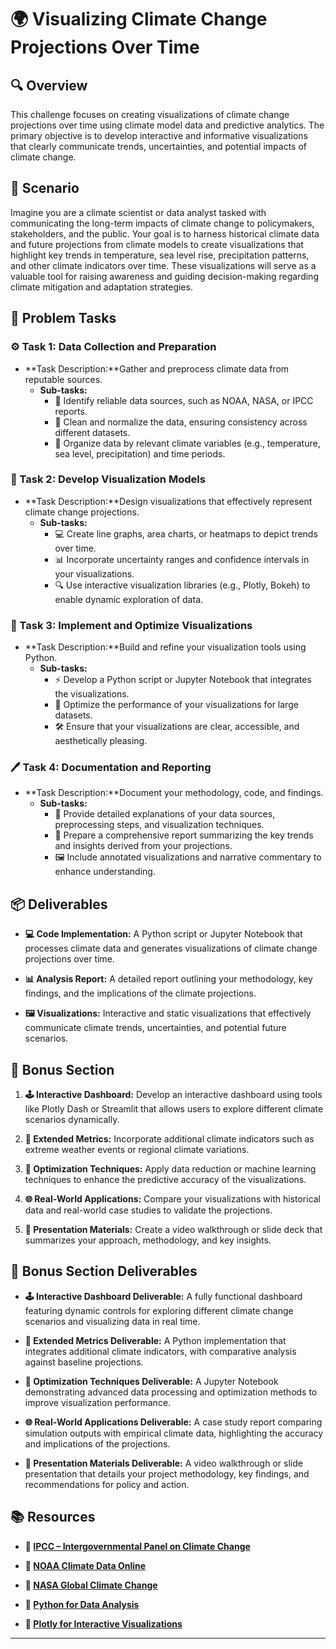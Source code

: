 # 🌍 Visualizing Climate Change Projections Over Time

## 🔍 Overview
This challenge focuses on creating visualizations of climate change projections over time using climate model data and predictive analytics. The primary objective is to develop interactive and informative visualizations that clearly communicate trends, uncertainties, and potential impacts of climate change.

## 🚀 Scenario
Imagine you are a climate scientist or data analyst tasked with communicating the long-term impacts of climate change to policymakers, stakeholders, and the public. Your goal is to harness historical climate data and future projections from climate models to create visualizations that highlight key trends in temperature, sea level rise, precipitation patterns, and other climate indicators over time. These visualizations will serve as a valuable tool for raising awareness and guiding decision-making regarding climate mitigation and adaptation strategies.

## 📝 Problem Tasks

### ⚙️ Task 1: Data Collection and Preparation
- **Task Description:**Gather and preprocess climate data from reputable sources.
  - **Sub-tasks:**
    - 📐 Identify reliable data sources, such as NOAA, NASA, or IPCC reports.
    - 🧮 Clean and normalize the data, ensuring consistency across different datasets.
    - 🔧 Organize data by relevant climate variables (e.g., temperature, sea level, precipitation) and time periods.

### 🔬 Task 2: Develop Visualization Models
- **Task Description:**Design visualizations that effectively represent climate change projections.
  - **Sub-tasks:**
    - 💻 Create line graphs, area charts, or heatmaps to depict trends over time.
    - 📊 Incorporate uncertainty ranges and confidence intervals in your visualizations.
    - 🔍 Use interactive visualization libraries (e.g., Plotly, Bokeh) to enable dynamic exploration of data.

### 🔧 Task 3: Implement and Optimize Visualizations
- **Task Description:**Build and refine your visualization tools using Python.
  - **Sub-tasks:**
    - ⚡ Develop a Python script or Jupyter Notebook that integrates the visualizations.
    - 🔄 Optimize the performance of your visualizations for large datasets.
    - 🛠️ Ensure that your visualizations are clear, accessible, and aesthetically pleasing.

### 🖊️ Task 4: Documentation and Reporting
- **Task Description:**Document your methodology, code, and findings.
  - **Sub-tasks:**
    - 📄 Provide detailed explanations of your data sources, preprocessing steps, and visualization techniques.
    - 📝 Prepare a comprehensive report summarizing the key trends and insights derived from your projections.
    - 🖼️ Include annotated visualizations and narrative commentary to enhance understanding.

## 📦 Deliverables
- **💻 Code Implementation:** 
  A Python script or Jupyter Notebook that processes climate data and generates visualizations of climate change projections over time.
  
- **📊 Analysis Report:** 
  A detailed report outlining your methodology, key findings, and the implications of the climate projections.
  
- **🖼️ Visualizations:** 
  Interactive and static visualizations that effectively communicate climate trends, uncertainties, and potential future scenarios.

## 🎁 Bonus Section
1. **🕹️ Interactive Dashboard:** 
   Develop an interactive dashboard using tools like Plotly Dash or Streamlit that allows users to explore different climate scenarios dynamically.
   
2. **🧮 Extended Metrics:** 
   Incorporate additional climate indicators such as extreme weather events or regional climate variations.
   
3. **🔄 Optimization Techniques:** 
   Apply data reduction or machine learning techniques to enhance the predictive accuracy of the visualizations.
   
4. **🌐 Real-World Applications:** 
   Compare your visualizations with historical data and real-world case studies to validate the projections.
   
5. **🎥 Presentation Materials:** 
   Create a video walkthrough or slide deck that summarizes your approach, methodology, and key insights.

## 🏅 Bonus Section Deliverables
- **🕹️ Interactive Dashboard Deliverable:** 
  A fully functional dashboard featuring dynamic controls for exploring different climate change scenarios and visualizing data in real time.
  
- **🧮 Extended Metrics Deliverable:** 
  A Python implementation that integrates additional climate indicators, with comparative analysis against baseline projections.
  
- **🔄 Optimization Techniques Deliverable:** 
  A Jupyter Notebook demonstrating advanced data processing and optimization methods to improve visualization performance.
  
- **🌐 Real-World Applications Deliverable:** 
  A case study report comparing simulation outputs with empirical climate data, highlighting the accuracy and implications of the projections.
  
- **🎥 Presentation Materials Deliverable:** 
  A video walkthrough or slide presentation that details your project methodology, key findings, and recommendations for policy and action.

## 📚 Resources
- **🔗 [IPCC – Intergovernmental Panel on Climate Change](https://www.ipcc.ch/)**

- **🔗 [NOAA Climate Data Online](https://www.ncdc.noaa.gov/cdo-web/)**

- **🔗 [NASA Global Climate Change](https://climate.nasa.gov/)**

- **🔗 [Python for Data Analysis](https://pandas.pydata.org/)**

- **🔗 [Plotly for Interactive Visualizations](https://plotly.com/)**

---
